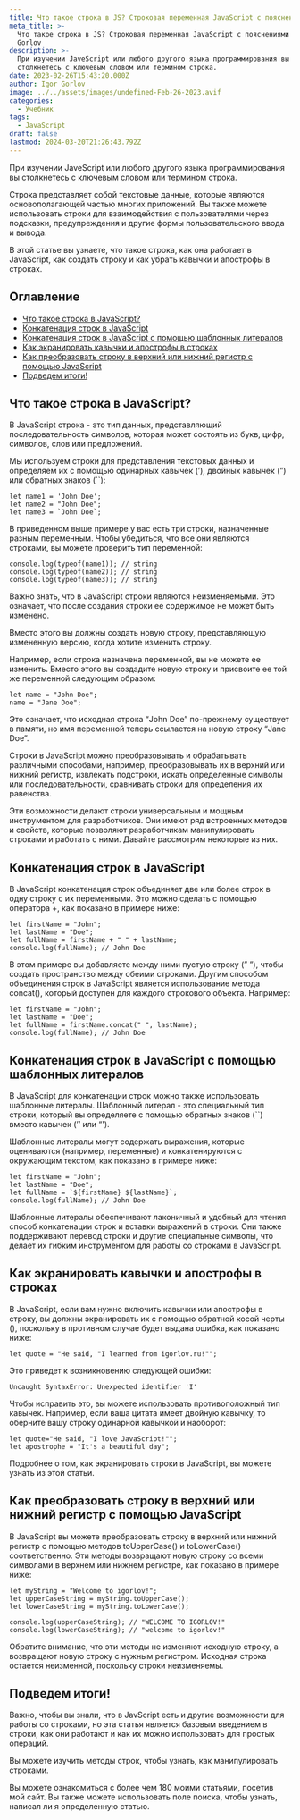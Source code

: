 ```yaml
---
title: Что такое строка в JS? Строковая переменная JavaScript с пояснениями
meta_title: >-
  Что такое строка в JS? Строковая переменная JavaScript с пояснениями - Igor
  Gorlov
description: >-
  При изучении JaveScript или любого другого языка программирования вы
  столкнетесь с ключевым словом или термином строка.
date: 2023-02-26T15:43:20.000Z
author: Igor Gorlov
image: ../../assets/images/undefined-Feb-26-2023.avif
categories:
  - Учебник
tags:
  - JavaScript
draft: false
lastmod: 2024-03-20T21:26:43.792Z
---
```


При изучении JaveScript или любого другого языка программирования вы столкнетесь с ключевым словом или термином строка.

Строка представляет собой текстовые данные, которые являются основополагающей частью многих приложений. Вы также можете использовать строки для взаимодействия с пользователями через подсказки, предупреждения и другие формы пользовательского ввода и вывода.

В этой статье вы узнаете, что такое строка, как она работает в JavaScript, как создать строку и как убрать кавычки и апострофы в строках.

<!-- wp:rank-math/toc-block {"title":"Оглавление","headings":[{"key":"e0f609d2-932c-468c-b8db-89d203b983ed","content":"Что такое строка в JavaScript?","level":2,"link":"#что-такое-строка-в-java-script","disable":false,"isUpdated":false,"isGeneratedLink":true},{"key":"d8dbcad6-aa0e-4200-b8cc-a9f2e596e771","content":"Конкатенация строк в JavaScript","level":2,"link":"#конкатенация-строк-в-java-script","disable":false,"isUpdated":false,"isGeneratedLink":true},{"key":"e29574e6-c184-44b5-92b8-a6797c622ba6","content":"Конкатенация строк в JavaScript с помощью шаблонных литералов","level":2,"link":"#конкатенация-строк-в-java-script-с-помощью-шаблонных-литералов","disable":false,"isUpdated":false,"isGeneratedLink":true},{"key":"ebc11978-a46d-4352-ae38-e1bc26ae3909","content":"Как экранировать кавычки и апострофы в строках","level":2,"link":"#как-экранировать-кавычки-и-апострофы-в-строках","disable":false,"isUpdated":false,"isGeneratedLink":true},{"key":"29eb5719-f424-4544-9654-fbbb16fec403","content":"Как преобразовать строку в верхний или нижний регистр с помощью JavaScript","level":2,"link":"#как-преобразовать-строку-в-верхний-или-нижний-регистр-с-помощью-java-script","disable":false,"isUpdated":false,"isGeneratedLink":true},{"key":"d2a5733e-77b3-400b-8db7-11152ee70ea2","content":"Подведем итоги!","level":2,"link":"#подведем-итоги","disable":false,"isUpdated":false,"isGeneratedLink":true}],"listStyle":"ul"} -->
<div class="wp-block-rank-math-toc-block" id="rank-math-toc"><h2>Оглавление</h2><nav><ul><li class=""><a href="#что-такое-строка-в-java-script">Что такое строка в JavaScript?</a></li><li class=""><a href="#конкатенация-строк-в-java-script">Конкатенация строк в JavaScript</a></li><li class=""><a href="#конкатенация-строк-в-java-script-с-помощью-шаблонных-литералов">Конкатенация строк в JavaScript с помощью шаблонных литералов</a></li><li class=""><a href="#как-экранировать-кавычки-и-апострофы-в-строках">Как экранировать кавычки и апострофы в строках</a></li><li class=""><a href="#как-преобразовать-строку-в-верхний-или-нижний-регистр-с-помощью-java-script">Как преобразовать строку в верхний или нижний регистр с помощью JavaScript</a></li><li class=""><a href="#подведем-итоги">Подведем итоги!</a></li></ul></nav></div>
<!-- /wp:rank-math/toc-block -->

<h2 class="wp-block-heading" id="что-такое-строка-в-java-script">Что такое строка в JavaScript?</h2>

В JavaScript строка - это тип данных, представляющий последовательность символов, которая может состоять из букв, цифр, символов, слов или предложений.

Мы используем строки для представления текстовых данных и определяем их с помощью одинарных кавычек (’), двойных кавычек (”) или обратных знаков (``):

<!-- wp:code -->
<pre class="wp-block-code"><code lang="javascript" class="language-javascript">let name1 = 'John Doe';
let name2 = "John Doe";
let name3 = `John Doe`;
</code></pre>
<!-- /wp:code -->

В приведенном выше примере у вас есть три строки, назначенные разным переменным. Чтобы убедиться, что все они являются строками, вы можете проверить тип переменной:

<!-- wp:code -->
<pre class="wp-block-code"><code lang="javascript" class="language-javascript">console.log(typeof(name1)); // string
console.log(typeof(name2)); // string
console.log(typeof(name3)); // string
</code></pre>
<!-- /wp:code -->

Важно знать, что в JavaScript строки являются неизменяемыми. Это означает, что после создания строки ее содержимое не может быть изменено.

Вместо этого вы должны создать новую строку, представляющую измененную версию, когда хотите изменить строку.

Например, если строка назначена переменной, вы не можете ее изменить. Вместо этого вы создадите новую строку и присвоите ее той же переменной следующим образом:

<!-- wp:code -->
<pre class="wp-block-code"><code lang="javascript" class="language-javascript">let name = "John Doe";
name = "Jane Doe";
</code></pre>
<!-- /wp:code -->

Это означает, что исходная строка “John Doe” по-прежнему существует в памяти, но имя переменной теперь ссылается на новую строку “Jane Doe”.

Строки в JavaScript можно преобразовывать и обрабатывать различными способами, например, преобразовывать их в верхний или нижний регистр, извлекать подстроки, искать определенные символы или последовательности, сравнивать строки для определения их равенства.

Эти возможности делают строки универсальным и мощным инструментом для разработчиков. Они имеют ряд встроенных методов и свойств, которые позволяют разработчикам манипулировать строками и работать с ними. Давайте рассмотрим некоторые из них.

<h2 class="wp-block-heading" id="конкатенация-строк-в-java-script">Конкатенация строк в JavaScript</h2>

В JavaScript конкатенация строк объединяет две или более строк в одну строку с их переменными. Это можно сделать с помощью оператора +, как показано в примере ниже:

<!-- wp:code -->
<pre class="wp-block-code"><code lang="javascript" class="language-javascript">let firstName = "John";
let lastName = "Doe";
let fullName = firstName + " " + lastName;
console.log(fullName); // John Doe
</code></pre>
<!-- /wp:code -->

В этом примере вы добавляете между ними пустую строку (” ”), чтобы создать пространство между обеими строками. Другим способом объединения строк в JavaScript является использование метода concat(), который доступен для каждого строкового объекта. Например:

<!-- wp:code -->
<pre class="wp-block-code"><code lang="javascript" class="language-javascript">let firstName = "John";
let lastName = "Doe";
let fullName = firstName.concat(" ", lastName);
console.log(fullName); // John Doe
</code></pre>
<!-- /wp:code -->

<h2 class="wp-block-heading" id="конкатенация-строк-в-java-script-с-помощью-шаблонных-литералов">Конкатенация строк в JavaScript с помощью шаблонных литералов</h2>

В JavaScript для конкатенации строк можно также использовать шаблонные литералы. Шаблонный литерал - это специальный тип строки, который вы определяете с помощью обратных знаков (``) вместо кавычек (’’ или “').

Шаблонные литералы могут содержать выражения, которые оцениваются (например, переменные) и конкатенируются с окружающим текстом, как показано в примере ниже:

<!-- wp:code -->
<pre class="wp-block-code"><code lang="javascript" class="language-javascript">let firstName = "John";
let lastName = "Doe";
let fullName = `${firstName} ${lastName}`;
console.log(fullName); // John Doe
</code></pre>
<!-- /wp:code -->

Шаблонные литералы обеспечивают лаконичный и удобный для чтения способ конкатенации строк и вставки выражений в строки. Они также поддерживают перевод строки и другие специальные символы, что делает их гибким инструментом для работы со строками в JavaScript.

<h2 class="wp-block-heading" id="как-экранировать-кавычки-и-апострофы-в-строках">Как экранировать кавычки и апострофы в строках</h2>

В JavaScript, если вам нужно включить кавычки или апострофы в строку, вы должны экранировать их с помощью обратной косой черты (\), поскольку в противном случае будет выдана ошибка, как показано ниже:

<!-- wp:code -->
<pre class="wp-block-code"><code lang="javascript" class="language-javascript">let quote = "He said, "I learned from igorlov.ru!"";
</code></pre>
<!-- /wp:code -->

Это приведет к возникновению следующей ошибки:

<!-- wp:code -->
<pre class="wp-block-code"><code lang="javascript" class="language-javascript">Uncaught SyntaxError: Unexpected identifier 'I'
</code></pre>
<!-- /wp:code -->

Чтобы исправить это, вы можете использовать противоположный тип кавычек. Например, если ваша цитата имеет двойную кавычку, то оберните вашу строку одинарной кавычкой и наоборот:

<!-- wp:code -->
<pre class="wp-block-code"><code lang="javascript" class="language-javascript">let quote="He said, "I love JavaScript!"";
let apostrophe = "It's a beautiful day";
</code></pre>
<!-- /wp:code -->

Подробнее о том, как экранировать строки в JavaScript, вы можете узнать из этой статьи.

<h2 class="wp-block-heading" id="как-преобразовать-строку-в-верхний-или-нижний-регистр-с-помощью-java-script">Как преобразовать строку в верхний или нижний регистр с помощью JavaScript</h2>

В JavaScript вы можете преобразовать строку в верхний или нижний регистр с помощью методов toUpperCase() и toLowerCase() соответственно. Эти методы возвращают новую строку со всеми символами в верхнем или нижнем регистре, как показано в примере ниже:

<!-- wp:code -->
<pre class="wp-block-code"><code lang="javascript" class="language-javascript">let myString = "Welcome to igorlov!";
let upperCaseString = myString.toUpperCase();
let lowerCaseString = myString.toLowerCase();

console.log(upperCaseString); // "WELCOME TO IGORLOV!"
console.log(lowerCaseString); // "welcome to igorlov!"
</code></pre>
<!-- /wp:code -->

Обратите внимание, что эти методы не изменяют исходную строку, а возвращают новую строку с нужным регистром. Исходная строка остается неизменной, поскольку строки неизменяемы.

<h2 class="wp-block-heading" id="подведем-итоги">Подведем итоги!</h2>

Важно, чтобы вы знали, что в JavScript есть и другие возможности для работы со строками, но эта статья является базовым введением в строки, как они работают и как их можно использовать для простых операций.

Вы можете изучить методы строк, чтобы узнать, как манипулировать строками.

Вы можете ознакомиться с более чем 180 моими статьями, посетив мой сайт. Вы также можете использовать поле поиска, чтобы узнать, написал ли я определенную статью.
